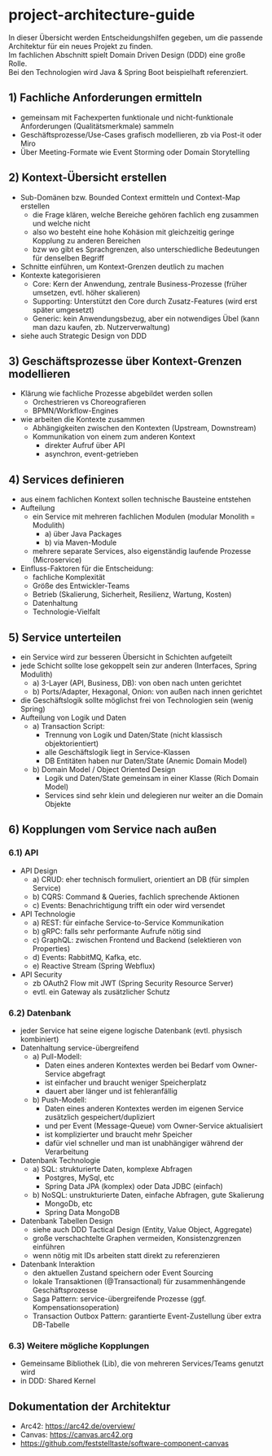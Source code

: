 # project-architecture-guide

In dieser Übersicht werden Entscheidungshilfen gegeben, um die passende Architektur für ein neues Projekt zu finden.  
Im fachlichen Abschnitt spielt Domain Driven Design (DDD) eine große Rolle.  
Bei den Technologien wird Java & Spring Boot beispielhaft referenziert.  

## 1) Fachliche Anforderungen ermitteln
- gemeinsam mit Fachexperten funktionale und nicht-funktionale Anforderungen (Qualitätsmerkmale) sammeln
- Geschäftsprozesse/Use-Cases grafisch modellieren, zb via Post-it oder Miro 
- Über Meeting-Formate wie Event Storming oder Domain Storytelling

## 2) Kontext-Übersicht erstellen
- Sub-Domänen bzw. Bounded Context ermitteln und Context-Map erstellen
  - die Frage klären, welche Bereiche gehören fachlich eng zusammen und welche nicht
  - also wo besteht eine hohe Kohäsion mit gleichzeitig geringe Kopplung zu anderen Bereichen
  - bzw wo gibt es Sprachgrenzen, also unterschiedliche Bedeutungen für denselben Begriff
- Schnitte einführen, um Kontext-Grenzen deutlich zu machen
- Kontexte kategorisieren
  - Core: Kern der Anwendung, zentrale Business-Prozesse (früher umsetzen, evtl. höher skalieren)
  - Supporting: Unterstützt den Core durch Zusatz-Features (wird erst später umgesetzt)
  - Generic: kein Anwendungsbezug, aber ein notwendiges Übel (kann man dazu kaufen, zb. Nutzerverwaltung)
- siehe auch Strategic Design von DDD

## 3) Geschäftsprozesse über Kontext-Grenzen modellieren
- Klärung wie fachliche Prozesse abgebildet werden sollen
  - Orchestrieren vs Choreografieren
  - BPMN/Workflow-Engines 
- wie arbeiten die Kontexte zusammen
  - Abhängigkeiten zwischen den Kontexten (Upstream, Downstream)
  - Kommunikation von einem zum anderen Kontext
    - direkter Aufruf über API
    - asynchron, event-getrieben

## 4) Services definieren
- aus einem fachlichen Kontext sollen technische Bausteine entstehen
- Aufteilung
  - ein Service mit mehreren fachlichen Modulen (modular Monolith = Modulith)
    - a) über Java Packages
    - b) via Maven-Module
  - mehrere separate Services, also eigenständig laufende Prozesse (Microservice)
- Einfluss-Faktoren für die Entscheidung:
  - fachliche Komplexität
  - Größe des Entwickler-Teams
  - Betrieb (Skalierung, Sicherheit, Resilienz, Wartung, Kosten)
  - Datenhaltung
  - Technologie-Vielfalt 

## 5) Service unterteilen
- ein Service wird zur besseren Übersicht in Schichten aufgeteilt
- jede Schicht sollte lose gekoppelt sein zur anderen (Interfaces, Spring Modulith)
  - a) 3-Layer (API, Business, DB): von oben nach unten gerichtet
  - b) Ports/Adapter, Hexagonal, Onion: von außen nach innen gerichtet
- die Geschäftslogik sollte möglichst frei von Technologien sein (wenig Spring)
- Aufteilung von Logik und Daten
  - a) Transaction Script: 
    - Trennung von Logik und Daten/State (nicht klassisch objektorientiert)
    - alle Geschäftslogik liegt in Service-Klassen
    - DB Entitäten haben nur Daten/State (Anemic Domain Model)
  - b) Domain Model / Object Oriented Design
    - Logik und Daten/State gemeinsam in einer Klasse (Rich Domain Model)
    - Services sind sehr klein und delegieren nur weiter an die Domain Objekte

## 6) Kopplungen vom Service nach außen

### 6.1) API
- API Design 
  - a) CRUD: eher technisch formuliert, orientiert an DB (für simplen Service)
  - b) CQRS: Command & Queries, fachlich sprechende Aktionen
  - c) Events: Benachrichtigung trifft ein oder wird versendet
- API Technologie
  - a) REST: für einfache Service-to-Service Kommunikation
  - b) gRPC: falls sehr performante Aufrufe nötig sind
  - c) GraphQL: zwischen Frontend und Backend (selektieren von Properties)
  - d) Events: RabbitMQ, Kafka, etc.
  - e) Reactive Stream (Spring Webflux)
- API Security 
  - zb OAuth2 Flow mit JWT (Spring Security Resource Server)
  - evtl. ein Gateway als zusätzlicher Schutz

### 6.2) Datenbank
- jeder Service hat seine eigene logische Datenbank (evtl. physisch kombiniert)
- Datenhaltung service-übergreifend
  - a) Pull-Modell: 
    - Daten eines anderen Kontextes werden bei Bedarf vom Owner-Service abgefragt
    - ist einfacher und braucht weniger Speicherplatz
    - dauert aber länger und ist fehleranfällig
  - b) Push-Modell: 
    - Daten eines anderen Kontextes werden im eigenen Service zusätzlich gespeichert/dupliziert 
    - und per Event (Message-Queue) vom Owner-Service aktualisiert
    - ist komplizierter und braucht mehr Speicher 
    - dafür viel schneller und man ist unabhängiger während der Verarbeitung
- Datenbank Technologie  
  - a) SQL: strukturierte Daten, komplexe Abfragen
    - Postgres, MySql, etc
    - Spring Data JPA (komplex) oder Data JDBC (einfach)
  - b) NoSQL: unstrukturierte Daten, einfache Abfragen, gute Skalierung
    - MongoDb, etc
    - Spring Data MongoDB
- Datenbank Tabellen Design
  - siehe auch DDD Tactical Design (Entity, Value Object, Aggregate)
  - große verschachtelte Graphen vermeiden, Konsistenzgrenzen einführen
  - wenn nötig mit IDs arbeiten statt direkt zu referenzieren
- Datenbank Interaktion
  - den aktuellen Zustand speichern oder Event Sourcing
  - lokale Transaktionen (@Transactional) für zusammenhängende Geschäftsprozesse
  - Saga Pattern: service-übergreifende Prozesse (ggf. Kompensationsoperation)
  - Transaction Outbox Pattern: garantierte Event-Zustellung über extra DB-Tabelle

### 6.3) Weitere mögliche Kopplungen
- Gemeinsame Bibliothek (Lib), die von mehreren Services/Teams genutzt wird
- in DDD: Shared Kernel

## Dokumentation der Architektur
- Arc42: https://arc42.de/overview/
- Canvas: https://canvas.arc42.org
- https://github.com/feststelltaste/software-component-canvas